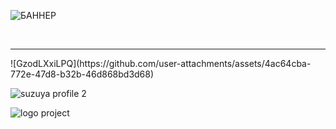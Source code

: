 ![БАННЕР](https://github.com/user-attachments/assets/64a77f73-2d14-4459-831d-03e64403a4b3)

<br/>
<hr>
![GzodLXxiLPQ](https://github.com/user-attachments/assets/4ac64cba-772e-47d8-b32b-46d868bd3d68)


![suzuya profile 2](https://github.com/user-attachments/assets/d2db0430-eac4-4e9c-82de-90bd685580a9)


![logo project](https://github.com/user-attachments/assets/be1cd6ea-b75b-45f2-b9ee-48df61cdce68)
